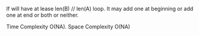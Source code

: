 If will have at lease len(B) // len(A) loop. It may add one at beginning or add one at end or both or neither.  

Time Complexity O(NA). Space Complexity O(NA)
